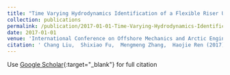 ```yaml
---
title: "Time Varying Hydrodynamics Identification of a Flexible Riser Under Multi-Frequency Vortex-Induced Vibrations"
collection: publications
permalink: /publication/2017-01-01-Time-Varying-Hydrodynamics-Identification-of-a-Flexible-Riser-Under-Multi-Frequency-Vortex-Induced-Vibrations
date: 2017-01-01
venue: 'International Conference on Offshore Mechanics and Arctic Engineering'
citation: ' Chang Liu,  Shixiao Fu,  Mengmeng Zhang,  Haojie Ren (2017) &quot;Time Varying Hydrodynamics Identification of a Flexible Riser Under Multi-Frequency Vortex-Induced Vibrations.&quot; <i>International Conference on Offshore Mechanics and Arctic Engineering</i>. 57649, V002T08A029.'
---
```

Use [Google Scholar](https://scholar.google.com/scholar?q=Time+Varying+Hydrodynamics+Identification+of+a+Flexible+Riser+Under+Multi+Frequency+Vortex+Induced+Vibrations){:target="_blank"} for full citation